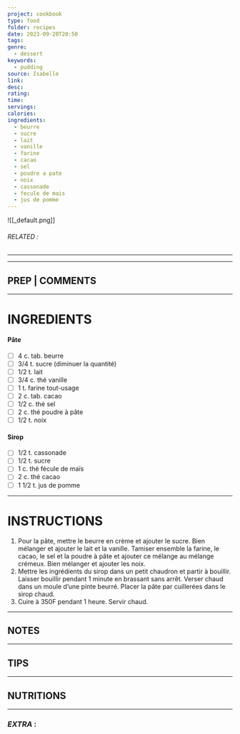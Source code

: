 ```yaml
---
project: cookbook
type: food
folder: recipes
date: 2023-09-20T20:50
tags: 
genre:
  - dessert
keywords:
  - pudding
source: Isabelle
link: 
desc: 
rating: 
time: 
servings: 
calories: 
ingredients:
  - beurre
  - sucre
  - lait
  - vanille
  - farine
  - cacao
  - sel
  - poudre a pate
  - noix
  - cassonade
  - fecule de mais
  - jus de pomme
---
```


![[_default.png]]
###### *RELATED* : 
---


---
## PREP | COMMENTS



---
# INGREDIENTS

#### Pâte

- [ ] 4 c. tab. beurre
- [ ] 3/4 t. sucre (diminuer la quantité)
- [ ] 1/2 t. lait
- [ ] 3/4 c. thé vanille
- [ ] 1 t. farine tout-usage
- [ ] 2 c. tab. cacao
- [ ] 1/2 c. thé sel
- [ ] 2 c. thé poudre à pâte
- [ ] 1/2 t. noix

#### **Sirop**

- [ ] 1/2 t. cassonade
- [ ] 1/2 t. sucre
- [ ] 1 c. thé fécule de maïs
- [ ] 2 c. thé cacao
- [ ] 1 1/2 t. jus de pomme

---
# INSTRUCTIONS

1. Pour la pâte, mettre le beurre en crème et ajouter le sucre. Bien mélanger et ajouter le lait et la vanille. Tamiser ensemble la farine, le cacao, le sel et la poudre à pâte et ajouter ce mélange au mélange crémeux. Bien mélanger et ajouter les noix. 
2. Mettre les ingrédients du sirop dans un petit chaudron et partir à bouillir. Laisser bouillir pendant 1 minute en brassant sans arrêt. Verser chaud dans un moule d’une pinte beurré. Placer la pâte par cuillerées dans le sirop chaud.
3. Cuire à 350F pendant 1 heure. Servir chaud.

---
## NOTES



---
## TIPS



---
## NUTRITIONS



---
### *EXTRA* :



